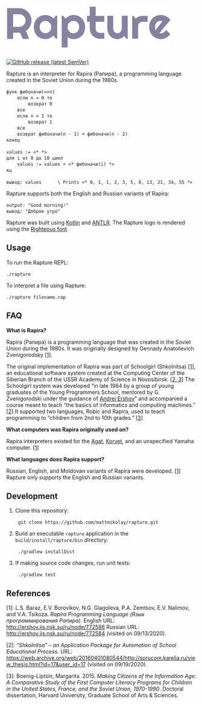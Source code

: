 ![Rapture](logo.png)
====================

[![GitHub release (latest SemVer)](https://img.shields.io/github/v/release/mattmikolay/rapture?sort=semver)](https://github.com/mattmikolay/rapture/releases)

Rapture is an interpreter for Rapira (Рапира), a programming language created in
the Soviet Union during the 1980s.

```
функ фибоначи(=>n)
    если n = 0 то
        возврат 0
    все
    если n = 1 то
        возврат 1
    все
    возврат фибоначи(n - 1) + фибоначи(n - 2)
конец

values := <* *>
для i от 0 до 10 цикл
    values := values + <* фибоначи(i) *>
кц

вывод: values      \ Prints <* 0, 1, 1, 2, 3, 5, 8, 13, 21, 34, 55 *>
```

Rapture supports both the English and Russian variants of Rapira:

```
output: "Good morning!"
вывод: "Доброе утро"
```

Rapture was built using [Kotlin] and [ANTLR]. The Rapture logo is rendered using
the [Righteous font](https://fonts.google.com/specimen/Righteous).

## Usage
To run the Rapture REPL:

```
./rapture
```

To interpret a file using Rapture:

```
./rapture filename.rap
```

## FAQ

**What is Rapira?**

Rapira (Рапира) is a programming language that was created in the Soviet Union
during the 1980s. It was originally designed by Gennady Anatolievich
Zvenigorodsky [\[1\]](#references).

The original implementation of Rapira was part of Schoolgirl (Shkolnitsa)
[\[1\]](#references), an educational software system created at the Computing
Center of the Siberian Branch of the USSR Academy of Science in Novosibirsk.
[\[2, 3\]](#references) The Schoolgirl system was developed “in late 1984 by a
group of young graduates of the Young Programmers School, mentored by G.
Zvenigorodski under the guidance of [Andrei Ershov]” and accompanied a course
meant to teach “the basics of informatics and computing machines.”
[\[2\]](#references) It supported two languages, Robic and Rapira, used to
teach programming to “children from 2nd to 10th grades.” [\[3\]](#references)

**What computers was Rapira originally used on?**

Rapira interpreters existed for the [Agat], [Korvet], and an unspecified Yamaha
computer. [\[1\]](#references)

**What languages does Rapira support?**

Russian, English, and Moldovan variants of Rapira were developed.
[\[1\]](#references) Rapture only supports the English and Russian variants.

## Development

1. Clone this repository:

        git clone https://github.com/mattmikolay/rapture.git

2. Build an executable `rapture` application in the `build/install/rapture/bin`
directory:

        ./gradlew installDist

3. If making source code changes, run unit tests:

        ./gradlew test

## References
[1]: L.S. Baraz, E.V. Borovikov, N.G. Glagoleva, P.A. Zemtsov, E.V. Nalimov, and
     V.A. Tsikoza. *Rapira Programming Language (Язык программирования Рапира)*.
     English URL: http://ershov.iis.nsk.su/ru/node/772586 Russian URL:
     http://ershov.iis.nsk.su/ru/node/772584 (visited on 09/13/2020).

[2]: *“Shkolnitsa” – an Application Package for Automation of School Educational
     Process*. URL: https://web.archive.org/web/20160401080544/http://sorucom.karelia.ru/view_thesis.html?id=17&user_id=17
     (visited on 09/19/2020).

[3]: Boenig-Liptsin, Margarita. 2015. *Making Citizens of the Information Age: A
     Comparative Study of the First Computer Literacy Programs for Children in
     the United States, France, and the Soviet Union, 1970-1990*. Doctoral
     dissertation, Harvard University, Graduate School of Arts & Sciences.

[Agat]: https://en.wikipedia.org/wiki/Agat_%28computer%29
[Korvet]: https://en.wikipedia.org/wiki/Corvette_%28computer%29
[Kotlin]: https://kotlinlang.org/
[ANTLR]: https://github.com/antlr/antlr4/
[Andrei Ershov]: https://en.wikipedia.org/wiki/Andrey_Ershov
